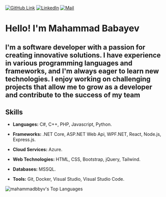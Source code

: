 [![GitHub Link](https://img.shields.io/badge/GitHub-Profile-black)](https://www.linkedin.com/in/mahammad-babayev/) [![LinkedIn](https://img.shields.io/badge/LinkedIn-Profile-blue)](https://www.linkedin.com/in/mahammad-babayev/) [![Mail](https://img.shields.io/badge/Mail-mahammad@babayev.us-white)](mailto:mahammad@babayev.us)
# Hello! I'm Mahammad Babayev

## I'm a software developer with a passion for creating innovative solutions. I have experience in various programming languages and frameworks, and I'm always eager to learn new technologies. I enjoy working on challenging projects that allow me to grow as a developer and contribute to the success of my team

## Skills

- **Languages:** C#, C++, PHP, Javascript, Python.
- **Frameworks:** .NET Core, ASP\.NET Web Api, WPF\.NET, React, Node.js, Express.js.
- **Cloud Services:** Azure.
- **Web Technologies:** HTML, CSS, Bootstrap, jQuery, Tailwind.
- **Databases:** MSSQL.

- **Tools:** Git, Docker, Visual Studio, Visual Studio Code.

![mahammadbbyv's Top Languages](https://github-readme-stats.vercel.app/api/top-langs/?username=mahammadbbyv&theme=great-gatsby&show_icons=true&hide_border=true&layout=compact)
